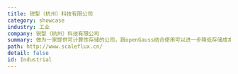 ```yaml
---
title: 锐掣（杭州）科技有限公司
category: showcase
industry: 工业
company: 锐掣（杭州）科技有限公司
summary: 做为一家提供可计算性存储的公司，跟openGauss结合使用可以进一步降低存储成本和提升数据库性能。目前基于openGauss上的产品正在准备中，部署openGauss服务器节点数为1~10个。
path: http://www.scaleflux.cn/
detail: false
id: Industrial
---
```

